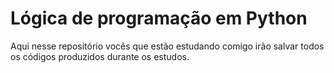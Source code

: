 # Lógica de programação em Python

Aqui nesse repositório vocês que estão estudando comigo irão salvar
todos os códigos produzidos durante os estudos.
